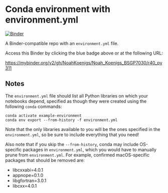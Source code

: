 # Conda environment with environment.yml


[![Binder](https://mybinder.org/badge_logo.svg)](https://mybinder.org/v2/gh/NoahKoenigs/Noah_Koenigs_BSGP7030/HEAD)



A Binder-compatible repo with an `environment.yml` file.

Access this Binder by clicking the blue badge above or at the following URL:


https://mybinder.org/v2/gh/NoahKoenigs/Noah_Koenigs_BSGP7030/r40_py311


## Notes
The `environment.yml` file should list all Python libraries on which your notebooks
depend, specified as though they were created using the following `conda` commands:

```
conda activate example-environment
conda env export --from-history -f environment.yml
```

Note that the only libraries available to you will be the ones specified in
the `environment.yml`, so be sure to include everything that you need! 

Also note that if you skip the `--from-history`, conda may include OS-specific
packages in `environment.yml`, which you would have to manually prune from
`environment.yml`.  For example, confirmed macOS-specific packages that should
be removed are:

* libcxxabi=4.0.1
* appnope=0.1.0
* libgfortran=3.0.1
* libcxx=4.0.1
